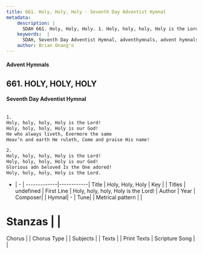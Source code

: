 ```yaml
---
title: 661. Holy, Holy, Holy - Seventh Day Adventist Hymnal
metadata:
    description: |
      SDAH 661. Holy, Holy, Holy. 1. Holy, holy, holy, Holy is the Lord! Holy, holy, holy, Holy is our God! He who always liveth, Evermore the same Heav’n and earth He ruleth, Come and praise His name!
    keywords:  |
      SDAH, Seventh Day Adventist Hymnal, adventhymnals, advent hymnals, Holy, Holy, Holy, Holy, holy, holy, Holy is the Lord! 
    author: Brian Onang'o
---
```


#### Advent Hymnals
## 661. HOLY, HOLY, HOLY
#### Seventh Day Adventist Hymnal

```txt

1.
Holy, holy, holy, Holy is the Lord!
Holy, holy, holy, Holy is our God!
He who always liveth, Evermore the same
Heav’n and earth He ruleth, Come and praise His name!

2.
Holy, holy, holy, Holy is the Lord!
Holy, holy, holy, Holy is our God!
Glorious adn beloved Is the One adored!
Holy, holy, holy, Holy is the Lord.

```

- |   -  |
-------------|------------|
Title | Holy, Holy, Holy |
Key |  |
Titles | undefined |
First Line | Holy, holy, holy, Holy is the Lord! |
Author | 
Year | 
Composer|  |
Hymnal|  - |
Tune|  |
Metrical pattern | |
# Stanzas |  |
Chorus |  |
Chorus Type |  |
Subjects |  |
Texts |  |
Print Texts | 
Scripture Song |  |
  
